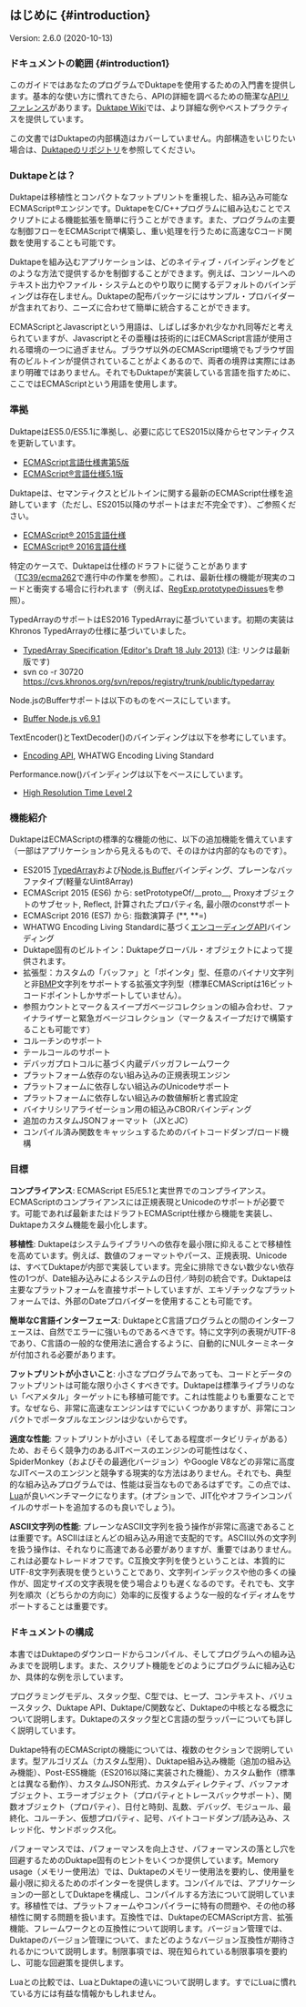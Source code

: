 ## はじめに {#introduction}

Version: 2.6.0 (2020-10-13)


### ドキュメントの範囲 {#introduction1}

このガイドではあなたのプログラムでDuktapeを使用するための入門書を提供します。基本的な使い方に慣れてきたら、APIの詳細を調べるための簡潔な[APIリファレンス](https://duktape.org/api.html)があります。[Duktape Wiki](http://wiki.duktape.org/)では、より詳細な例やベストプラクティスを提供しています。

この文書ではDuktapeの内部構造はカバーしていません。内部構造をいじりたい場合は、[Duktapeのリポジトリ](https://github.com/svaarala/duktape/tree/master/doc)を参照してください。


### Duktapeとは？

Duktapeは移植性とコンパクトなフットプリントを重視した、組み込み可能なECMAScript®エンジンです。DuktapeをC/C++プログラムに組み込むことでスクリプトによる機能拡張を簡単に行うことができます。また、プログラムの主要な制御フローをECMAScriptで構築し、重い処理を行うために高速なCコード関数を使用することも可能です。

Duktapeを組み込むアプリケーションは、どのネイティブ・バインディングをどのような方法で提供するかを制御することができます。例えば、コンソールへのテキスト出力やファイル・システムとのやり取りに関するデフォルトのバインディングは存在しません。Duktapeの配布パッケージにはサンプル・プロバイダーが含まれており、ニーズに合わせて簡単に統合することができます。

ECMAScriptとJavascriptという用語は、しばしば多かれ少なかれ同等だと考えられていますが、Javascriptとその亜種は技術的にはECMAScript言語が使用される環境の一つに過ぎません。ブラウザ以外のECMAScript環境でもブラウザ固有のビルトインが提供されていることがよくあるので、両者の境界は実際にはあまり明確ではありません。それでもDuktapeが実装している言語を指すために、ここではECMAScriptという用語を使用します。


### 準拠

DuktapeはES5.0/ES5.1に準拠し、必要に応じてES2015以降からセマンティクスを更新しています。

- [ECMAScript言語仕様書第5版](http://www.ecma-international.org/publications/files/ECMA-ST-ARCH/ECMA-262%205th%20edition%20December%202009.pdf)
- [ECMAScript®言語仕様5.1版](http://www.ecma-international.org/ecma-262/5.1/)

Duktapeは、セマンティクスとビルトインに関する最新のECMAScript仕様を追跡しています（ただし、ES2015以降のサポートはまだ不完全です）、ご参照ください。

- [ECMAScript® 2015言語仕様](http://www.ecma-international.org/ecma-262/6.0/)
- [ECMAScript® 2016言語仕様](http://www.ecma-international.org/ecma-262/7.0/)

特定のケースで、Duktapeは仕様のドラフトに従うことがあります（[TC39/ecma262](https://github.com/tc39/ecma262)で進行中の作業を参照）。これは、最新仕様の機能が現実のコードと衝突する場合に行われます（例えば、[RegExp.prototypeのissues](https://github.com/tc39/ecma262/pull/263)を参照）。

TypedArrayのサポートはES2016 TypedArrayに基づいています。初期の実装はKhronos TypedArrayの仕様に基づいていました。

- [TypedArray Specification (Editor's Draft 18 July 2013)](https://www.khronos.org/registry/typedarray/specs/latest/) (注: リンクは最新版です)
- svn co -r 30720 https://cvs.khronos.org/svn/repos/registry/trunk/public/typedarray

Node.jsのBufferサポートは以下のものをベースにしています。

- [Buffer Node.js v6.9.1](https://nodejs.org/docs/v6.9.1/api/buffer.html)

TextEncoder()とTextDecoder()のバインディングは以下を参考にしています。

- [Encoding API](https://encoding.spec.whatwg.org/#api), WHATWG Encoding Living Standard

Performance.now()バインディングは以下をベースにしています。

- [High Resolution Time Level 2](https://www.w3.org/TR/hr-time/#dom-performance-now)


### 機能紹介

DuktapeはECMAScriptの標準的な機能の他に、以下の追加機能を備えています（一部はアプリケーションから見えるもので、そのほかは内部的なものです）。

- ES2015 [TypedArray](https://www.khronos.org/registry/typedarray/specs/latest/)および[Node.js Buffer](https://nodejs.org/docs/v6.9.1/api/buffer.html)バインディング、プレーンなバッファタイプ(軽量なUint8Array)
- ECMAScript 2015 (ES6) から: setPrototypeOf/\_\_proto\_\_, Proxyオブジェクトのサブセット, Reflect, 計算されたプロパティ名, 最小限のconstサポート
- ECMAScript 2016 (ES7) から: 指数演算子 (\*\*, \*\*=)
- WHATWG Encoding Living Standardに基づく[エンコーディングAPI](https://encoding.spec.whatwg.org/#api)バインディング
- Duktape固有のビルトイン：Duktapeグローバル・オブジェクトによって提供されます。
- 拡張型：カスタムの「バッファ」と「ポインタ」型、任意のバイナリ文字列と非[BMP](http://en.wikipedia.org/wiki/Plane_(Unicode)#Basic_Multilingual_Plane)文字列をサポートする拡張文字列型（標準ECMAScriptは16ビットコードポイントしかサポートしていません）。
- 参照カウントとマーク＆スイープガベージコレクションの組み合わせ、ファイナライザーと緊急ガベージコレクション（マーク＆スイープだけで構築することも可能です）
- コルーチンのサポート
- テールコールのサポート
- デバッガプロトコルに基づく内蔵デバッガフレームワーク
- プラットフォーム依存のない組み込みの正規表現エンジン
- プラットフォームに依存しない組込みのUnicodeサポート
- プラットフォームに依存しない組込みの数値解析と書式設定
- バイナリシリアライゼーション用の組込みCBORバインディング
- 追加のカスタムJSONフォーマット（JXとJC）
- コンパイル済み関数をキャッシュするためのバイトコードダンプ/ロード機構


### 目標

__コンプライアンス__: ECMAScript E5/E5.1と実世界でのコンプライアンス。ECMAScriptのコンプライアンスには正規表現とUnicodeのサポートが必要です。可能であれば最新またはドラフトECMAScript仕様から機能を実装し、Duktapeカスタム機能を最小化します。

__移植性__: Duktapeはシステムライブラリへの依存を最小限に抑えることで移植性を高めています。例えば、数値のフォーマットやパース、正規表現、Unicodeは、すべてDuktapeが内部で実装しています。完全に排除できない数少ない依存性の1つが、Date組み込みによるシステムの日付／時刻の統合です。Duktapeは主要なプラットフォームを直接サポートしていますが、エキゾチックなプラットフォームでは、外部のDateプロバイダーを使用することも可能です。

__簡単なC言語インターフェース__: DuktapeとC言語プログラムとの間のインターフェースは、自然でエラーに強いものであるべきです。特に文字列の表現がUTF-8であり、C言語の一般的な使用法に適合するように、自動的にNULターミネータが付加される必要があります。

__フットプリントが小さいこと__: 小さなプログラムであっても、コードとデータのフットプリントは可能な限り小さくすべきです。Duktapeは標準ライブラリのない「ベアメタル」ターゲットにも移植可能です。これは性能よりも重要なことです。なぜなら、非常に高速なエンジンはすでにいくつかありますが、非常にコンパクトでポータブルなエンジンは少ないからです。

__適度な性能__: フットプリントが小さい（そしてある程度ポータビリティがある）ため、おそらく競争力のあるJITベースのエンジンの可能性はなく、SpiderMonkey（およびその最適化バージョン）やGoogle V8などの非常に高度なJITベースのエンジンと競争する現実的な方法はありません。それでも、典型的な組み込みプログラムでは、性能は妥当なものであるはずです。この点では、[Lua](http://www.lua.org/)が良いベンチマークになります。(オプションで、JIT化やオフラインコンパイルのサポートを追加するのも良いでしょう)。

__ASCII文字列の性能__: プレーンなASCII文字列を扱う操作が非常に高速であることは重要です。ASCIIはほとんどの組み込み用途で支配的です。ASCII以外の文字列を扱う操作は、それなりに高速である必要がありますが、重要ではありません。これは必要なトレードオフです。C互換文字列を使うということは、本質的にUTF-8文字列表現を使うということであり、文字列インデックスや他の多くの操作が、固定サイズの文字表現を使う場合よりも遅くなるのです。それでも、文字列を順次（どちらかの方向に）効率的に反復するような一般的なイディオムをサポートすることは重要です。


### ドキュメントの構成

本書ではDuktapeのダウンロードからコンパイル、そしてプログラムへの組み込みまでを説明します。また、スクリプト機能をどのようにプログラムに組み込むか、具体的な例を示しています。

プログラミングモデル、スタック型、C型では、ヒープ、コンテキスト、バリュースタック、Duktape API、Duktape/C関数など、Duktapeの中核となる概念について説明します。Duktapeのスタック型とC言語の型ラッパーについても詳しく説明しています。

Duktape特有のECMAScriptの機能については、複数のセクションで説明しています。型アルゴリズム（カスタム型用）、Duktape組み込み機能（追加の組み込み機能）、Post-ES5機能（ES2016以降に実装された機能）、カスタム動作（標準とは異なる動作）、カスタムJSON形式、カスタムディレクティブ、バッファオブジェクト、エラーオブジェクト（プロパティとトレースバックサポート）、関数オブジェクト（プロパティ）、日付と時刻、乱数、デバッグ、モジュール、最終化、コルーチン、仮想プロパティ、記号、バイトコードダンプ/読み込み、スレッド化、サンドボックス化。

パフォーマンスでは、パフォーマンスを向上させ、パフォーマンスの落とし穴を回避するためのDuktape固有のヒントをいくつか提供しています。Memory usage（メモリー使用法）では、Duktapeのメモリー使用法を要約し、使用量を最小限に抑えるためのポインターを提供します。コンパイルでは、アプリケーションの一部としてDuktapeを構成し、コンパイルする方法について説明しています。移植性では、プラットフォームやコンパイラーに特有の問題や、その他の移植性に関する問題を扱います。互換性では、DuktapeのECMAScript方言、拡張機能、フレームワークとの互換性について説明します。バージョン管理では、Duktapeのバージョン管理について、またどのようなバージョン互換性が期待されるかについて説明します。制限事項では、現在知られている制限事項を要約し、可能な回避策を提供します。

Luaとの比較では、LuaとDuktapeの違いについて説明します。すでにLuaに慣れている方には有益な情報かもしれません。
